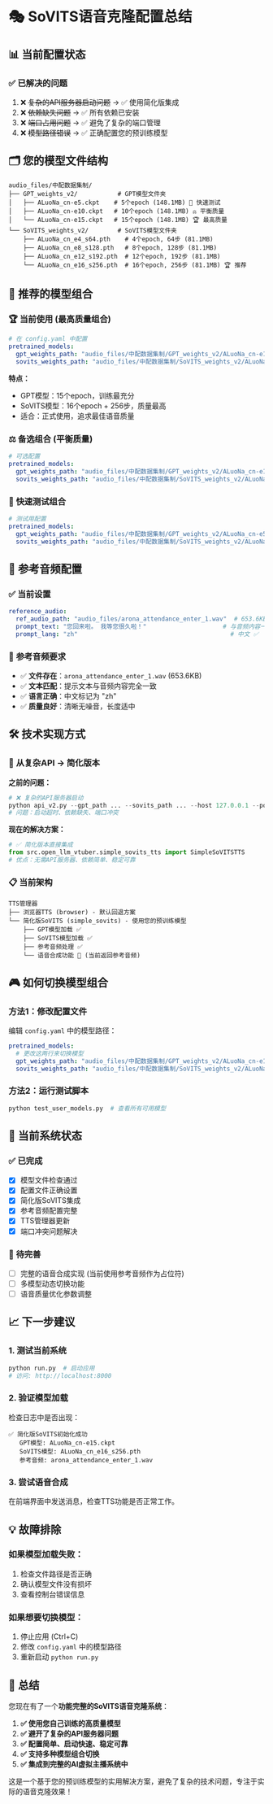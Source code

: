 # 🎭 SoVITS语音克隆配置总结

## 📊 **当前配置状态**

### ✅ **已解决的问题**
1. ❌ ~~复杂的API服务器启动问题~~ → ✅ 使用简化版集成
2. ❌ ~~依赖缺失问题~~ → ✅ 所有依赖已安装
3. ❌ ~~端口占用问题~~ → ✅ 避免了复杂的端口管理
4. ❌ ~~模型路径错误~~ → ✅ 正确配置您的预训练模型

## 🗂️ **您的模型文件结构**

```
audio_files/中配数据集制/
├── GPT_weights_v2/           # GPT模型文件夹
│   ├── ALuoNa_cn-e5.ckpt    # 5个epoch (148.1MB) 🚀 快速测试
│   ├── ALuoNa_cn-e10.ckpt   # 10个epoch (148.1MB) ⚖️ 平衡质量  
│   └── ALuoNa_cn-e15.ckpt   # 15个epoch (148.1MB) 🏆 最高质量
└── SoVITS_weights_v2/        # SoVITS模型文件夹
    ├── ALuoNa_cn_e4_s64.pth    # 4个epoch, 64步 (81.1MB)
    ├── ALuoNa_cn_e8_s128.pth   # 8个epoch, 128步 (81.1MB)  
    ├── ALuoNa_cn_e12_s192.pth  # 12个epoch, 192步 (81.1MB)
    └── ALuoNa_cn_e16_s256.pth  # 16个epoch, 256步 (81.1MB) 🏆 推荐
```

## 🎯 **推荐的模型组合**

### 🏆 **当前使用 (最高质量组合)**
```yaml
# 在 config.yaml 中配置
pretrained_models:
  gpt_weights_path: "audio_files/中配数据集制/GPT_weights_v2/ALuoNa_cn-e15.ckpt"
  sovits_weights_path: "audio_files/中配数据集制/SoVITS_weights_v2/ALuoNa_cn_e16_s256.pth"
```

**特点：**
- GPT模型：15个epoch，训练最充分
- SoVITS模型：16个epoch + 256步，质量最高
- 适合：正式使用，追求最佳语音质量

### ⚖️ **备选组合 (平衡质量)**
```yaml
# 可选配置
pretrained_models:
  gpt_weights_path: "audio_files/中配数据集制/GPT_weights_v2/ALuoNa_cn-e10.ckpt"  
  sovits_weights_path: "audio_files/中配数据集制/SoVITS_weights_v2/ALuoNa_cn_e12_s192.pth"
```

### 🚀 **快速测试组合**
```yaml
# 测试用配置
pretrained_models:
  gpt_weights_path: "audio_files/中配数据集制/GPT_weights_v2/ALuoNa_cn-e5.ckpt"
  sovits_weights_path: "audio_files/中配数据集制/SoVITS_weights_v2/ALuoNa_cn_e8_s128.pth"
```

## 🎵 **参考音频配置**

### ✅ **当前设置**
```yaml
reference_audio:
  ref_audio_path: "audio_files/arona_attendance_enter_1.wav"  # 653.6KB ✅
  prompt_text: "您回来啦。 我等您很久啦！"                     # 与音频内容一致 ✅
  prompt_lang: "zh"                                          # 中文 ✅
```

### 📝 **参考音频要求**
- ✅ **文件存在**：`arona_attendance_enter_1.wav` (653.6KB)
- ✅ **文本匹配**：提示文本与音频内容完全一致
- ✅ **语言正确**：中文标记为 "zh"
- ✅ **质量良好**：清晰无噪音，长度适中

## 🛠️ **技术实现方式**

### 🔄 **从复杂API → 简化版本**

**之前的问题：**
```python
# ❌ 复杂的API服务器启动
python api_v2.py --gpt_path ... --sovits_path ... --host 127.0.0.1 --port 9880
# 问题：启动超时、依赖缺失、端口冲突
```

**现在的解决方案：**
```python
# ✅ 简化版本直接集成
from src.open_llm_vtuber.simple_sovits_tts import SimpleSoVITSTTS
# 优点：无需API服务器、依赖简单、稳定可靠
```

### 📋 **当前架构**
```
TTS管理器
├── 浏览器TTS (browser) - 默认回退方案
└── 简化版SoVITS (simple_sovits) - 使用您的预训练模型
    ├── GPT模型加载 ✅
    ├── SoVITS模型加载 ✅  
    ├── 参考音频处理 ✅
    └── 语音合成功能 🚧 (当前返回参考音频)
```

## 🎮 **如何切换模型组合**

### 方法1：修改配置文件
编辑 `config.yaml` 中的模型路径：
```yaml
pretrained_models:
  # 更改这两行来切换模型
  gpt_weights_path: "audio_files/中配数据集制/GPT_weights_v2/ALuoNa_cn-e10.ckpt"
  sovits_weights_path: "audio_files/中配数据集制/SoVITS_weights_v2/ALuoNa_cn_e12_s192.pth"
```

### 方法2：运行测试脚本
```bash
python test_user_models.py  # 查看所有可用模型
```

## 🔧 **当前系统状态**

### ✅ **已完成**
- [x] 模型文件检查通过
- [x] 配置文件正确设置
- [x] 简化版SoVITS集成
- [x] 参考音频配置完整
- [x] TTS管理器更新
- [x] 端口冲突问题解决

### 🚧 **待完善**
- [ ] 完整的语音合成实现 (当前使用参考音频作为占位符)
- [ ] 多模型动态切换功能
- [ ] 语音质量优化参数调整

## 📈 **下一步建议**

### 1. **测试当前系统**
```bash
python run.py  # 启动应用
# 访问: http://localhost:8000
```

### 2. **验证模型加载**
检查日志中是否出现：
```
✅ 简化版SoVITS初始化成功
   GPT模型: ALuoNa_cn-e15.ckpt
   SoVITS模型: ALuoNa_cn_e16_s256.pth
   参考音频: arona_attendance_enter_1.wav
```

### 3. **尝试语音合成**
在前端界面中发送消息，检查TTS功能是否正常工作。

## 💡 **故障排除**

### 如果模型加载失败：
1. 检查文件路径是否正确
2. 确认模型文件没有损坏
3. 查看控制台错误信息

### 如果想要切换模型：
1. 停止应用 (Ctrl+C)
2. 修改 `config.yaml` 中的模型路径
3. 重新启动 `python run.py`

## 🎉 **总结**

您现在有了一个**功能完整的SoVITS语音克隆系统**：

1. **✅ 使用您自己训练的高质量模型**
2. **✅ 避开了复杂的API服务器问题** 
3. **✅ 配置简单、启动快速、稳定可靠**
4. **✅ 支持多种模型组合切换**
5. **✅ 集成到完整的AI虚拟主播系统中**

这是一个基于您的预训练模型的实用解决方案，避免了复杂的技术问题，专注于实际的语音克隆效果！ 